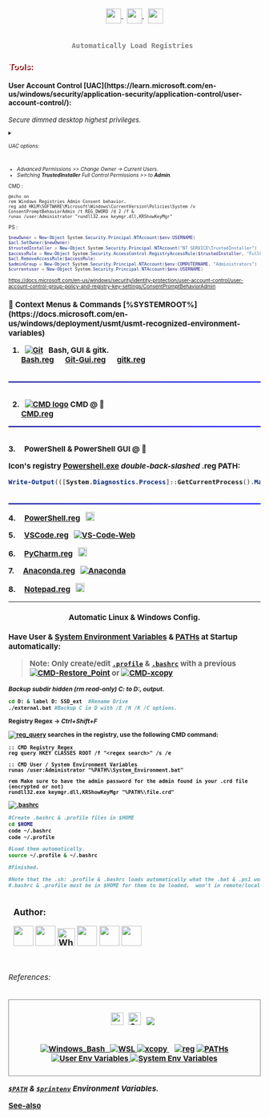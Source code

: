 <!-- ---------------------------------------------------------------------------------CSS-Styles--------------------------------------------------------------------------------------------------------------->



<style>
.centered-content {
    border: 1px solid gray;
    padding: 10px;
    text-align: center;
    color: #26a822;
}

.small-padding {
   padding: 20px;  
}
</style>

<!-- --------------------------------------------------------------------------------.md/.html----------------------------------------------------------------------------------------------------------------->



<h3 style="text-align: center; font-weight: bold; text-shadow: 1px 1px white; color: gray;"> 
   <a href="https://learn.microsoft.com/en-us/windows-server/administration/windows-commands/reg">
      <img style="vertical-align: middle;" width="30px" src="https://upload.wikimedia.org/wikipedia/commons/thumb/1/15/Logo_windows_simples.svg/2280px-Logo_windows_simples.svg.png?f=webp">
   </a> &nbsp;
   <a href="https://learn.microsoft.com/en-us/windows-server/administration/windows-commands/reg">
   <img style="vertical-align: middle;" width="30px" src="https://upload.wikimedia.org/wikipedia/commons/thumb/3/33/Registry.svg/1920px-Registry.svg.png">
   </a> &nbsp;
   <a href="https://docs.kernel.org">
   <img style="vertical-align: middle;" width="30px" src="https://upload.wikimedia.org/wikipedia/commons/3/35/Tux.svg">
   </a>
   <br><br>

    Automatically Load Registries 
</h3>

<h3 style="font-size: 15px font-weight: italics; text-shadow: 2px 2px darkred; color: white;"> Tools: </h3>

<h4>
User Account Control [UAC](https://learn.microsoft.com/en-us/windows/security/application-security/application-control/user-account-control/): </h4>
<div style="font-size: 13px;">
<i>Secure dimmed desktop highest privileges.</i></div>
<div style="font-size: 10px;"> <br>

<Details> <Summary> <h6>UAC options:</h3> </Summary>
   </ul>
   <div class="small-padding" style="font-size: 10px;"> 
   <ul>
      <li><b>0</b>: No prompt.</li>
      <li><b>1</b>: Windows settings changes .</li>
      <li><b>2</b>: Secure dimmed desktop.</li>
      <li><b>3</b>: Sys settings <i>not related</i> to Windows</li>
      <li><b>4</b>: Sys settings <i>not related</i> to Windows (no pw).</li>
   </ul></div>
</Details>


+ <i>Advanced Permissions >> Change Owner &rarr; Current Users.<br>
+ Switching <b>TrustedInstaller</b> Full Control Permissions >> to <b>Admin</b>.</i><br>

CMD :
``` CMD
@echo on 
rem Windows Registries Admin Consent behavior.
reg add HKLM\SOFTWARE\Microsoft\Windows\CurrentVersion\Policies\System /v ConsentPromptBehaviorAdmin /t REG_DWORD /d 2 /f &
runas /user:Administrator "rundll32.exe keymgr.dll,KRShowKeyMgr"
```

PS :
``` powershell
$newOwner = New-Object System.Security.Principal.NTAccount($env:USERNAME)
$acl.SetOwner($newOwner)
$trustedInstaller = New-Object System.Security.Principal.NTAccount("NT SERVICE\TrustedInstaller")
$accessRule = New-Object System.Security.AccessControl.RegistryAccessRule($trustedInstaller, "FullControl", "Deny")
$acl.RemoveAccessRule($accessRule)
$adminGroup = New-Object System.Security.Principal.NTAccount($env:COMPUTERNAME, "Administrators")
$currentuser = New-Object System.Security.Principal.NTAccount($env:USERNAME)
```


 https://docs.microsoft.com/en-us/windows/security/identity-protection/user-account-control/user-account-control-group-policy-and-registry-key-settings/ConsentPromptBehaviorAdmin  
<div style="font-size: 12px;">

<h2 div style="font-size: 15px"> 
 &#x1F4C1; Context Menus & Commands  [%SYSTEMROOT%](https://docs.microsoft.com/en-us/windows/deployment/usmt/usmt-recognized-environment-variables) </b>  
<br>


1. &nbsp; [![Git](https://img.shields.io/badge/Git-F05032?style=flat&logo=git&logoColor=white)](https://git-scm.com/) &nbsp; <b>Bash, GUI & gitk. <br>
[Bash.reg](https://github.com/EstebanMqz/Registries/blob/main/bash.reg) &emsp; [Git-Gui.reg](https://github.com/EstebanMqz/Registries/blob/main/bash.reg) &emsp; [gitk.reg](https://github.com/EstebanMqz/Registries/blob/main/bash.reg)  <br><br>

<div style="height: 2px; background: linear-gradient(to right, darkblue, blue);"></div>
<br>

2. &nbsp; [![CMD logo](https://img.shields.io/badge/CMD-000000.svg?style=flat&logo=windows-terminal&logoColor=white)](https://learn.microsoft.com/en-us/windows-server/administration/windows-commands/cmd) <b>CMD @ &#x1F4C1;</b> <br>
[CMD.reg](https://github.com/EstebanMqz/Registries/blob/main/CMD.reg)

<div style="height: 2px; background: linear-gradient(to right, darkblue, blue);"></div>
<br>

<b>3. &nbsp;   &nbsp; PowerShell & PowerShell GUI @ &#x1F4C1;</b>&emsp;

Icon's registry [Powershell.exe](https://github.com/PowerShell/PowerShell) <i>double-back-slashed <b></i>.reg</b></i> <b>PATH:</b></span>

   ``` powershell
   Write-Output(([System.Diagnostics.Process]::GetCurrentProcess().MainModule.FileName)).replace('\', '\\') #PowerShell terminal
   ```
<br> 

<div style="height: 2px; background: linear-gradient(to right, darkblue, blue);"></div>

   <b>4. &nbsp;   &nbsp; [PowerShell.reg](https://github.com/EstebanMqz/Registries/blob/main/PowerShell.reg)
   &nbsp; [<img width="18px" src="https://upload.wikimedia.org/wikipedia/commons/thumb/2/2f/PowerShell_5.0_icon.png/18px-PowerShell_5.0_icon.png">](https://docs.microsoft.com/en-us/powershell/) <br></span>

   <b>5. &nbsp;   &nbsp; [VSCode.reg](https://github.com/EstebanMqz/Registries/blob/main/VSCode.reg) &nbsp; [![VS-Code-Web](https://img.shields.io/badge/VS_Code%20Web-010b38?style=flat-square&logo=visual-studio-code&logoColor=266fff)](https://code.visualstudio.com)</b><br>

   <b>6. &nbsp;   &nbsp; [PyCharm.reg](https://github.com/EstebanMqz/Registries/blob/main/PyCharm.reg) &nbsp; [<img width="18px" src="https://upload.wikimedia.org/wikipedia/commons/thumb/1/1d/PyCharm_Icon.svg/512px-PyCharm_Icon.svg.png">](https://www.jetbrains.com/pycharm/)</b> <br>

   <b>7. &nbsp;   &nbsp; [Anaconda.reg](https://github.com/EstebanMqz/Registries/blob/main/Anaconda.reg) &nbsp; [![Anaconda](https://img.shields.io/badge/Anaconda-44A833?style=flat&logo=Anaconda&logoColor=white)](https://anaconda.org)</b><br>

   <b>8. &nbsp;   &nbsp; [Notepad.reg](https://github.com/EstebanMqz/Registries/blob/main/Notepad.reg) &nbsp; [<img width="18px" src="https://upload.wikimedia.org/wikipedia/en/thumb/2/2a/Notepad.png/180px-Notepad.png">](https://en.wikipedia.org/wiki/Microsoft_Notepad)</b><br>

</span>

--- 

<div align= "center"> 
   <h4>Automatic Linux & Windows Config.</h4>
</div> 
 
<section id="config">

Have User &amp; <b>[System Environment Variables](https://docs.microsoft.com/en-us/windows/win32/procthread/environment-variables)</b> &amp; <b>[PATHs](https://docs.microsoft.com/en-us/windows/win32/procthread/environment-variables#searching-for-directories)</b> at Startup automatically:

<div style="font-size: 15px;">

> **Note:** Only create/edit [```.profile```](https://github.com/EstebanMqz/Registries/blob/main/$HOME/.profile) &amp; [``.bashrc``](https://github.com/EstebanMqz/Registries/blob/main/$HOME/.profile) with a previous &nbsp; <a href="https://learn.microsoft.com/en-us/powershell/module/microsoft.powershell.management/checkpoint-computer?view=powershell-5.1"><img src="https://img.shields.io/badge/CMD-Restore_Point-000000.svg?style=flat&amp;logo=powershell&amp;logoColor=blue" alt="CMD-Restore_Point"></a> or [![CMD-xcopy](https://img.shields.io/badge/xcopy-000000.svg?style=flat&logo=windows-terminal&logoColor=white)](https://learn.microsoft.com/en-us/windows-server/administration/windows-commands/xcopy)  <br>

<div style="font-size: 12px;">
<i>Backup subdir hidden (rm read-only) C: to D:, output.</i>

``` bash
cd D: & label D: SSD_ext  #Rename Drive
./external.bat #Backup C in D with /E /H /K /C options.
```

Registry <b>Regex</b>  &rarr; <i>Ctrl+Shift+F</i> 

<a href="https://docs.microsoft.com/en-us/windows-server/administration/windows-commands/reg-query"><img src="https://img.shields.io/badge/reg_query-000000.svg?style=flat&amp;logo=windows-terminal&amp;logoColor=blue" alt="reg_query"></a> searches in the registry, use the following CMD command:

``` CMD
:: CMD Registry Regex
reg query HKEY_CLASSES_ROOT /f "<regex_search>" /s /e
```



``` CMD 
:: CMD User / System Environment Variables 
runas /user:Administrator "%PATH%\System_Environment.bat"

rem Make sure to have the admin password for the admin found in your .crd file (encrypted or not)
rundll32.exe keymgr.dll,KRShowKeyMgr "%PATH%\file.crd"
```



[![.bashrc](https://img.shields.io/badge/~/.bashrc_&_~/.profile-000000.svg?style=flat&logo=git&logoColor=orange)](https://www.gnu.org/software/bash/manual/bash.html#Bash-Startup-Files) 

 


``` bash
#Create .bashrc & .profile files in $HOME
cd $HOME
code ~/.bashrc
code ~/.profile

#Load them automatically.
source ~/.profile & ~/.bashrc

#Finished.

#Note that the .sh: .profile & .bashrc loads automatically what the .bat & .ps1 would do in every execution.
#.bashrc & .profile must be in $HOME for them to be loaded,  won't in remote/local repos.
```

</div>

<h3 style="color: ; text-align:left; padding:10px"> 
Author: <br>

[<img width="40px" src="https://img.icons8.com/ios/50/0e55b3/resume-website.png">](https://tinyurl.com/Esteban-Profile)
[<img width="40px" src="https://img.icons8.com/?size=512&id=MR3dZdlA53te&format=png">](https://www.linkedin.com/in/esteban-m-653817205/)
<a href="https://tinyurl.com/2y86e2wa"><img width="35px" src="https://img.icons8.com/color/452/whatsapp--v1.png" alt="WhatsApp"></a>
[<img width="40px" src="https://img.icons8.com/color/452/gmail-new.png">](mailto:emarquez1895@gmail.com)
[<img width="40px" src="https://cdn3d.iconscout.com/3d/free/thumb/free-github-6343501-5220956.png?f=webp">](https://github.com/EstebanMqz?tab=repositories)
[<img width="40px" src="https://img.icons8.com/color/452/gitlab.png">](https://gitlab.com/EstebanMqz) </h3>

<h6 style><i> References:</h6></i>

<div class="centered-content"><p>

<a href="https://learn.microsoft.com/en-us/windows-server"><img width="25px" src="https://upload.wikimedia.org/wikipedia/commons/thumb/1/15/Logo_windows_simples.svg/2280px-Logo_windows_simples.svg.png?f=webp"></a>
&nbsp;
<a href="https://docs.microsoft.com/en-us/powershell/module/microsoft.powershell.management/checkpoint-computer?view=powershell-5.1"> <img src="https://img.icons8.com/?size=80&id=d92tURjOwEdL&format=png" alt="Control Panel" width="25px"></a> 
&nbsp;
<a href="https://git-scm.com"><img src = "https://upload.wikimedia.org/wikipedia/commons/thumb/3/3f/Git_icon.svg/25px-Git_icon.svg.png"></a>
&nbsp; <br> <br>

<a href="https://www.gnu.org/software/bash/manual/bash.html" ><img src="https://img.shields.io/badge/Bash-5.1.4-F05032.svg?style=flat&amp;logo=gnu-bash" alt="Windows_Bash">
&nbsp;
<a href="https://docs.microsoft.com/en-us/windows/wsl/">
<img src="https://img.shields.io/badge/WSL-2.0-0078D6.svg?style=flat&amp;logo=windows" alt="WSL">
</a>
<a href="https://learn.microsoft.com/en-us/windows-server/administration/windows-commands/xcopy"><img src="https://img.shields.io/badge/xcopy-000000.svg?style=flat&amp;logo=windows-terminal" alt="xcopy">
</a> &ensp; <a href="https://www.gnu.org/software/bash/manual/bash.html#Bash-Startup-Files">
<a href="https://docs.microsoft.com/en-us/windows-server/administration/windows-commands/reg"><img src="https://img.shields.io/badge/Registry-reg-000000.svg?style=flat&amp;logo=powershell" alt="reg"></a>
<a href="https://docs.microsoft.com/en-us/windows/win32/procthread/environment-variables">
<img src="https://img.shields.io/badge/PATHs-black" alt="PATHs">
</a>
<a href="https://docs.microsoft.com/en-us/windows/win32/procthread/environment-variables">
<img src="https://img.shields.io/badge/User-Environment-black" alt="User Env Variables">
</a>
<a href="https://docs.microsoft.com/en-us/windows/win32/procthread/environment-variables">
<img src="https://img.shields.io/badge/System-%20Environment-black" alt="System Env Variables">
</a>
   </a>
</div>

<i> [`$PATH`](https://github.com/EstebanMqz/Registries/blob/main/PATH.txt) &amp; [`$printenv`](https://github.com/EstebanMqz/Registries/blob/main/PATH.txt) Environment Variables. </i> <br>

[See-also](https://github.com/EstebanMqz/GPG-Git-Encryption-Tool-760-4071bits#references)
</i>
